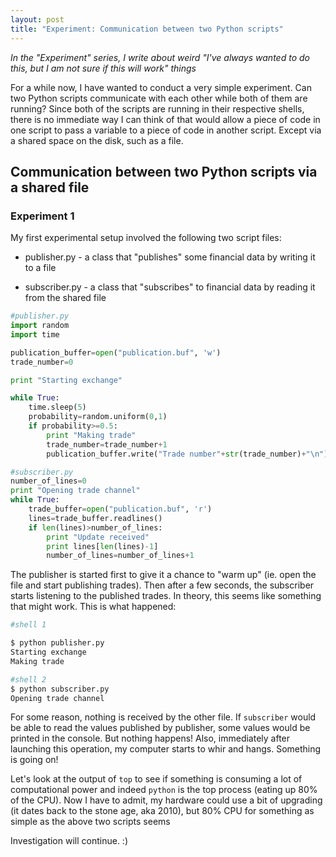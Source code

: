 ```yaml
---
layout: post
title: "Experiment: Communication between two Python scripts"
---
```


*In the "Experiment" series, I write about weird "I've always
wanted to do this, but I am not sure if this will work" things*

For a while now, I have wanted to conduct a very simple experiment.
Can two Python scripts communicate with each other while
both of them are running?
Since both of the scripts are running in their respective shells,
there is no immediate way I can think of that would allow a piece of code
in one script to pass a variable to a piece of code in another script.
Except via a shared space on the disk, such as a file.

## Communication between two Python scripts via a shared file

### Experiment 1
My first experimental setup involved the following two
script files:

* publisher.py - a class that "publishes" some financial data by writing it
to a file

* subscriber.py - a class that "subscribes" to financial data by reading
it from the shared file

```python
#publisher.py
import random
import time

publication_buffer=open("publication.buf", 'w')
trade_number=0

print "Starting exchange"

while True:
    time.sleep(5)
    probability=random.uniform(0,1)
    if probability>=0.5:
        print "Making trade"
        trade_number=trade_number+1
        publication_buffer.write("Trade number"+str(trade_number)+"\n")
```

```python
#subscriber.py
number_of_lines=0
print "Opening trade channel"
while True:
    trade_buffer=open("publication.buf", 'r')
    lines=trade_buffer.readlines()
    if len(lines)>number_of_lines:
        print "Update received"
        print lines[len(lines)-1]
        number_of_lines=number_of_lines+1

```

The publisher is started first to give it a chance to "warm up" (ie. open
the file and start publishing trades). Then after a few seconds,
the subscriber starts listening to the published trades. In theory, this
seems like something that might work.
This is what happened:

```bash
#shell 1

$ python publisher.py
Starting exchange
Making trade

```

```bash
#shell 2
$ python subscriber.py
Opening trade channel
```

For some reason, nothing is received by the other file.
If `subscriber` would be able to read the values
published by publisher, some values would be printed in the console.
But nothing happens!
Also, immediately after launching this operation, my computer
starts to whir and hangs. Something is going on!

Let's look at the output of `top` to see if something
is consuming a lot of computational power and indeed
`python` is the top process (eating up 80% of the CPU).
Now I have to admit, my hardware could use a bit of upgrading
(it dates back to the stone age, aka 2010), but 80% CPU for
something as simple as the above two scripts seems

Investigation will continue. :)
